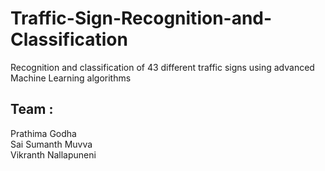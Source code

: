 # Traffic-Sign-Recognition-and-Classification 
Recognition and classification of 43 different traffic signs using advanced Machine Learning algorithms  
## Team :
Prathima Godha  
Sai Sumanth Muvva  
Vikranth Nallapuneni  
